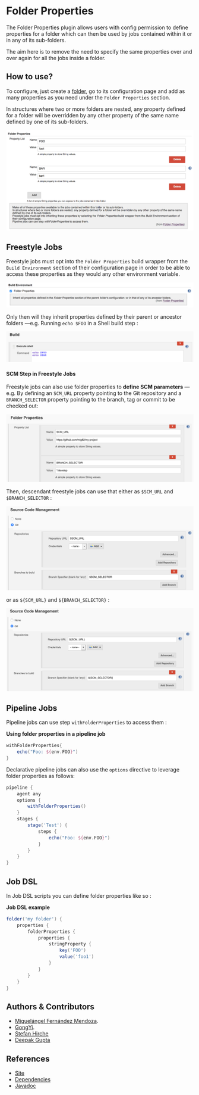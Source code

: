 # Folder Properties

The Folder Properties plugin allows users with config permission to define
properties for a folder which can then be used by jobs contained
within it or in any of its sub-folders.

The aim here is to remove the need to specify the same properties over
and over again for all the jobs inside a folder.

## How to use?

To configure, just create a
[folder](https://plugins.jenkins.io/cloudbees-folder/),
go to its configuration page and add as many properties as you need
under the `Folder Properties` section.

In structures where two or more folders are nested, any property defined for a folder will be overridden by any other
property of the same name defined by one of its sub-folders.

![](docs/images/folder-properties-config.png)

## Freestyle Jobs

Freestyle jobs must opt into the `Folder Properties` build wrapper from
the `Build Environment` section of their configuration page in order to
be able to access these properties as they would any other environment
variable.

![](docs/images/folder-properties-freestyle-config.png)

Only then will they inherit properties defined by their parent or ancestor folders —e.g. Running `echo $FOO` in a Shell build step :

![](docs/images/freestyle-example-1.png)

#### SCM Step in Freestyle Jobs

Freestyle jobs can also use folder properties to **define SCM parameters** — e.g. By defining an `SCM_URL` property pointing to the Git repository and a `BRANCH_SELECTOR` property pointing to the branch, tag or commit to be checked out:

![](docs/images/freestyle-example-scm-1.png)

Then, descendant freestyle jobs can use that either as `$SCM_URL` and `$BRANCH_SELECTOR` :

![](docs/images/freestyle-example-scm-2.png)

 or as `${SCM_URL}` and `${BRANCH_SELECTOR}` :

![](docs/images/freestyle-example-scm-3.png)

## Pipeline Jobs

Pipeline jobs can use step `withFolderProperties` to access them :

**Using folder properties in a pipeline job**

``` groovy
withFolderProperties{
    echo("Foo: ${env.FOO}")
}
```

Declarative pipeline jobs can also use the `options` directive to leverage folder properties as follows:

``` groovy
pipeline {
    agent any
    options {
        withFolderProperties()
    }
    stages {
        stage('Test') {
            steps {
                echo("Foo: ${env.FOO}")
            }
        }
    }
}
```

## Job DSL

In Job DSL scripts you can define folder properties like so :

**Job DSL example**

``` groovy
folder('my folder') {
    properties {
        folderProperties {
            properties {
                stringProperty {
                    key('FOO')
                    value('foo1')
                }
            }
        }
    }
}
```

## Authors & Contributors

* [Miguelángel Fernández Mendoza](https://github.com/mig82).
* [GongYi](https://github.com/topikachu).
* [Stefan Hirche](https://github.com/StefanHirche)
* [Deepak Gupta](https://github.com/Mr-DG-Wick)

## References

* [Site](https://plugins.jenkins.io/folder-properties/)
* [Dependencies](https://plugins.jenkins.io/folder-properties/dependencies/)
* [Javadoc](https://javadoc.jenkins.io/plugin/folder-properties/)
